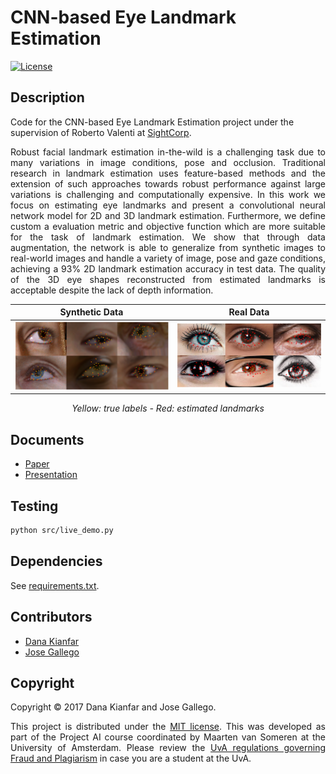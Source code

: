 # CNN-based Eye Landmark Estimation

[![License](http://img.shields.io/:license-mit-blue.svg)](LICENSE)

## Description

Code for the CNN-based Eye Landmark Estimation project under the supervision of Roberto Valenti at [SightCorp](http://sightcorp.com).


<p align="justify">
  Robust facial landmark estimation in-the-wild is a challenging task due to many variations in image conditions, pose and occlusion. Traditional research in landmark estimation uses feature-based methods and the extension of such approaches towards robust performance against large variations is challenging and computationally expensive. In this work we focus on estimating eye landmarks and present a convolutional neural network model for 2D and 3D landmark estimation. Furthermore, we define custom a evaluation metric and objective function which are more suitable for the task of landmark estimation. We show that through data augmentation, the network is able to generalize from synthetic images to real-world images and handle a variety of image, pose and gaze conditions, achieving a 93% 2D landmark estimation accuracy in test data. The quality of the 3D eye shapes reconstructed from estimated landmarks is acceptable despite the lack of depth information.
</p>


Synthetic Data             |  Real Data
:-------------------------:|:-------------------------:
<img src="img/synth_results.png" width="400" />  |  <img src="img/real_results.png" width="400" />

<p align="center"> 
  <i> Yellow: true labels - Red: estimated landmarks </i>
</p>


## Documents
- [Paper](documents/report.pdf)
- [Presentation](documents/presentation.pdf)

## Testing
```bash
python src/live_demo.py
```
## Dependencies

See [requirements.txt](./requirements.txt).

## Contributors

- [Dana Kianfar](https://github.com/danakianfar)
- [Jose Gallego](https://github.com/jgalle29)

## Copyright

Copyright © 2017 Dana Kianfar and Jose Gallego.

<p align="justify">
This project is distributed under the <a href="LICENSE">MIT license</a>. This was developed as part of the Project AI course coordinated by Maarten van Someren at the University of Amsterdam. Please review the <a href="http://student.uva.nl/en/content/az/plagiarism-and-fraud/plagiarism-and-fraud.html">UvA regulations governing Fraud and Plagiarism</a> in case you are a student at the UvA.
</p>
